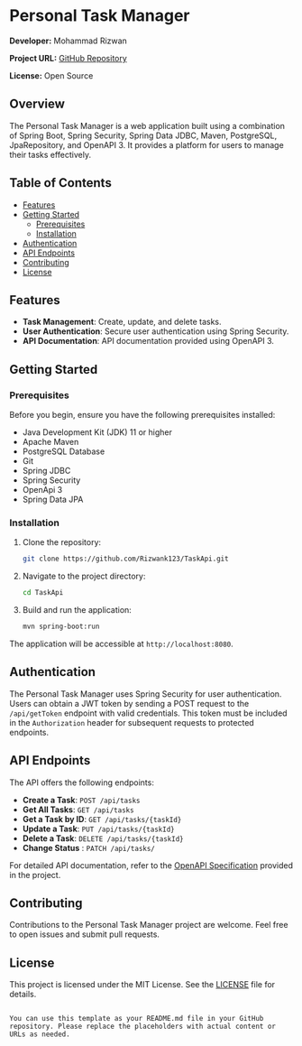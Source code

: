 
# Personal Task Manager

**Developer:** Mohammad Rizwan

**Project URL:** [GitHub Repository](https://github.com/Rizwank123/TaskApi)

**License:** Open Source

## Overview

The Personal Task Manager is a web application built using a combination of Spring Boot, Spring Security, Spring Data JDBC, Maven, PostgreSQL, JpaRepository, and OpenAPI 3. It provides a platform for users to manage their tasks effectively.

## Table of Contents

- [Features](#features)
- [Getting Started](#getting-started)
  - [Prerequisites](#prerequisites)
  - [Installation](#installation)
- [Authentication](#authentication)
- [API Endpoints](#api-endpoints)
- [Contributing](#contributing)
- [License](#license)

## Features

- **Task Management**: Create, update, and delete tasks.
- **User Authentication**: Secure user authentication using Spring Security.
- **API Documentation**: API documentation provided using OpenAPI 3.

## Getting Started

### Prerequisites

Before you begin, ensure you have the following prerequisites installed:

- Java Development Kit (JDK) 11 or higher
- Apache Maven
- PostgreSQL Database
- Git
- Spring JDBC
- Spring Security 
- OpenApi 3
- Spring Data JPA

### Installation

1. Clone the repository:

   ```bash
   git clone https://github.com/Rizwank123/TaskApi.git
   ```

2. Navigate to the project directory:

   ```bash
   cd TaskApi
   ```

3. Build and run the application:

   ```bash
   mvn spring-boot:run
   ```

The application will be accessible at `http://localhost:8080`.

## Authentication

The Personal Task Manager uses Spring Security for user authentication. Users can obtain a JWT token by sending a POST request to the `/api/getToken` endpoint with valid credentials. This token must be included in the `Authorization` header for subsequent requests to protected endpoints.

## API Endpoints

The API offers the following endpoints:

- **Create a Task**: `POST /api/tasks`
- **Get All Tasks**: `GET /api/tasks`
- **Get a Task by ID**: `GET /api/tasks/{taskId}`
- **Update a Task**: `PUT /api/tasks/{taskId}`
- **Delete a Task**: `DELETE /api/tasks/{taskId}`
- **Change Status** : `PATCH /api/tasks/`

For detailed API documentation, refer to the [OpenAPI Specification](./openapi.yaml) provided in the project.

## Contributing

Contributions to the Personal Task Manager project are welcome. Feel free to open issues and submit pull requests.

## License

This project is licensed under the MIT License. See the [LICENSE](LICENSE) file for details.
```

You can use this template as your README.md file in your GitHub repository. Please replace the placeholders with actual content or URLs as needed.
